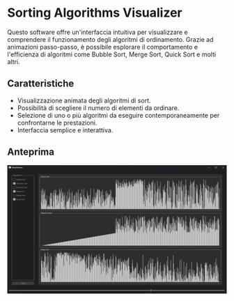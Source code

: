 # Sorting Algorithms Visualizer

Questo software offre un'interfaccia intuitiva per visualizzare e comprendere il funzionamento degli algoritmi di ordinamento. Grazie ad animazioni passo-passo, è possibile esplorare il comportamento e l'efficienza di algoritmi come Bubble Sort, Merge Sort, Quick Sort e molti altri.

## Caratteristiche
- Visualizzazione animata degli algoritmi di sort.
- Possibilità di scegliere il numero di elementi da ordinare.
- Selezione di uno o più algoritmi da eseguire contemporaneamente per confrontarne le prestazioni.
- Interfaccia semplice e interattiva.

## Anteprima
![Interfaccia utente](MainWindow.png)
